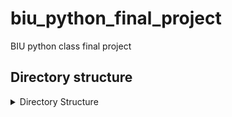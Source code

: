 # biu_python_final_project
BIU python class final project

## Directory structure
<details>
<summary>Directory Structure</summary>

```bash
my_project/
  ├── config/
  │   ├── __init__.py
  │   ├── config.py
  │   └── clip_config.py
  ├── models/
  │   ├── __init__.py
  │   ├── models.py
  │   └── pytorch_models.py
  ├── utils/
  │   ├── __init__.py
  │   ├── data_utils.py
  │   ├── clip_utils.py
  │   ├── pytorch_data.py
  │   ├── pytorch_training.py
  │   └── visualizations.py
  ├── main.py
  ├── clip_main.py
  └── pyproject.toml
</details> ``` </details>

## On first run:
```bash 
#install Virtualenv is - a tool to set up your Python environments
pip install virtualenv
#create virtual environment (serve only this project):
python3 -m venv venv
#activate virtual environment
source venv/bin/activate
+ (venv) should appear as prefix to all command (run next command just after activating venv)
#update venv's python package-installer (pip) to its latest version
pip install --upgrade pip
#install projects packages
pip install -e .[dev]     
``` 

## Modify package dependencies (add/remove/update external modules/packages):
#### Add new module:
1. Add package to pyproject.toml
2. Run:
```bash 
pip install -e .[dev]
``` 

#### Remove new module:
1. Remove the package from pyproject.toml
2. Run:
```bash 
pip uninstall <package-name>
```
note: if you're don't remember the exact package name copy it from: 
```bash
pip list
```

#### Steps in case of a package failure:
Cases like package installation interuppted in the middle or something like that
1. Try to remove package and install it again.
2. If it doesn't help delete venv folder 
3. repeat 'On first run' steps


## Health check (Lint):
#### Lint Project:
Check formatting, type hinting, lint code & docstrings
```bash
tox run
```